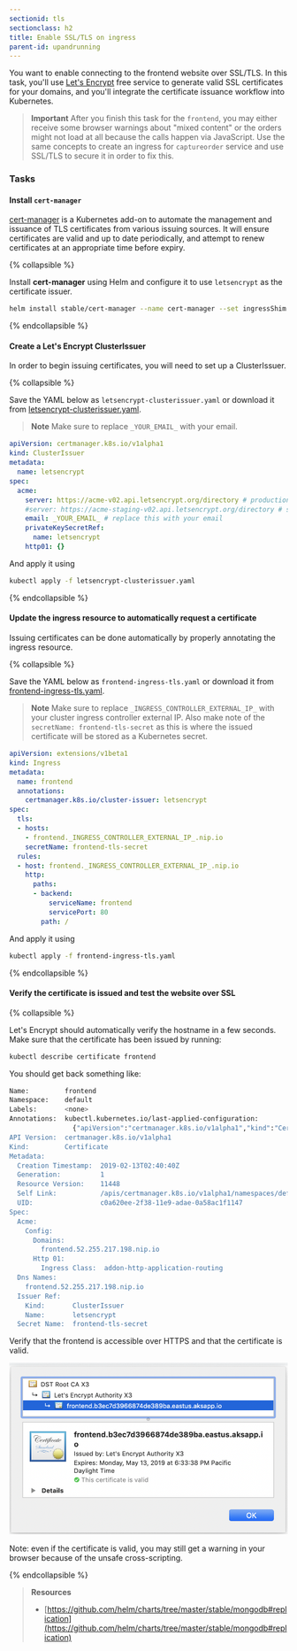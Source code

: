 ```yaml
---
sectionid: tls
sectionclass: h2
title: Enable SSL/TLS on ingress
parent-id: upandrunning
---
```


You want to enable connecting to the frontend website over SSL/TLS. In this task, you'll use [Let's Encrypt](https://letsencrypt.org/) free service to generate valid SSL certificates for your domains, and you'll integrate the certificate issuance workflow into Kubernetes.

> **Important** After you finish this task for the `frontend`, you may either receive some browser warnings about "mixed content" or the orders might not load at all because the calls happen via JavaScript. Use the same concepts to create an ingress for `captureorder` service and use SSL/TLS to secure it in order to fix this.

### Tasks

#### Install `cert-manager`

[cert-manager](https://github.com/jetstack/cert-manager) is a Kubernetes add-on to automate the management and issuance of TLS certificates from various issuing sources. It will ensure certificates are valid and up to date periodically, and attempt to renew certificates at an appropriate time before expiry.

{% collapsible %}

Install **cert-manager** using Helm and configure it to use `letsencrypt` as the certificate issuer.

```sh
helm install stable/cert-manager --name cert-manager --set ingressShim.defaultIssuerName=letsencrypt --set ingressShim.defaultIssuerKind=ClusterIssuer --version v0.5.2
```

{% endcollapsible %}

#### Create a Let's Encrypt ClusterIssuer

In order to begin issuing certificates, you will need to set up a ClusterIssuer.

{% collapsible %}

Save the YAML below as `letsencrypt-clusterissuer.yaml` or download it from [letsencrypt-clusterissuer.yaml](yaml-solutions/advanced/letsencrypt-clusterissuer.yaml).

> **Note** Make sure to replace `_YOUR_EMAIL_` with your email.

```yaml
apiVersion: certmanager.k8s.io/v1alpha1
kind: ClusterIssuer
metadata:
  name: letsencrypt
spec:
  acme:
    server: https://acme-v02.api.letsencrypt.org/directory # production
    #server: https://acme-staging-v02.api.letsencrypt.org/directory # staging
    email: _YOUR_EMAIL_ # replace this with your email
    privateKeySecretRef:
      name: letsencrypt
    http01: {}
```

And apply it using

```sh
kubectl apply -f letsencrypt-clusterissuer.yaml
```

{% endcollapsible %}

#### Update the ingress resource to automatically request a certificate

Issuing certificates can be done automatically by properly annotating the ingress resource.

{% collapsible %}

Save the YAML below as `frontend-ingress-tls.yaml` or download it from [frontend-ingress-tls.yaml](yaml-solutions/advanced/frontend-ingress-tls.yaml).

> **Note** Make sure to replace `_INGRESS_CONTROLLER_EXTERNAL_IP_` with your cluster ingress controller external IP. Also make note of the `secretName: frontend-tls-secret` as this is where the issued certificate will be stored as a Kubernetes secret.

```yaml
apiVersion: extensions/v1beta1
kind: Ingress
metadata:
  name: frontend
  annotations:
    certmanager.k8s.io/cluster-issuer: letsencrypt
spec:
  tls:
  - hosts:
    - frontend._INGRESS_CONTROLLER_EXTERNAL_IP_.nip.io
    secretName: frontend-tls-secret
  rules:
  - host: frontend._INGRESS_CONTROLLER_EXTERNAL_IP_.nip.io
    http:
      paths:
      - backend:
          serviceName: frontend
          servicePort: 80
        path: /
```

And apply it using

```sh
kubectl apply -f frontend-ingress-tls.yaml
```

{% endcollapsible %}


#### Verify the certificate is issued and test the website over SSL

{% collapsible %}

Let's Encrypt should automatically verify the hostname in a few seconds. Make sure that the certificate has been issued by running:

```sh
kubectl describe certificate frontend
```

You should get back something like:

```sh
Name:         frontend
Namespace:    default
Labels:       <none>
Annotations:  kubectl.kubernetes.io/last-applied-configuration:
                {"apiVersion":"certmanager.k8s.io/v1alpha1","kind":"Certificate","metadata":{"annotations":{},"name":"frontend","namespace":"default"},"sp...
API Version:  certmanager.k8s.io/v1alpha1
Kind:         Certificate
Metadata:
  Creation Timestamp:  2019-02-13T02:40:40Z
  Generation:          1
  Resource Version:    11448
  Self Link:           /apis/certmanager.k8s.io/v1alpha1/namespaces/default/certificates/frontend
  UID:                 c0a620ee-2f38-11e9-adae-0a58ac1f1147
Spec:
  Acme:
    Config:
      Domains:
        frontend.52.255.217.198.nip.io
      Http 01:
        Ingress Class:  addon-http-application-routing
  Dns Names:
    frontend.52.255.217.198.nip.io
  Issuer Ref:
    Kind:       ClusterIssuer
    Name:       letsencrypt
  Secret Name:  frontend-tls-secret
```

Verify that the frontend is accessible over HTTPS and that the certificate is valid.

![Let's Encrypt SSL certificate](media/ssl-certificate.png)

Note: even if the certificate is valid, you may still get a warning in your browser because of the unsafe cross-scripting.


{% endcollapsible %}

> **Resources**
> - [https://github.com/helm/charts/tree/master/stable/mongodb#replication](https://github.com/helm/charts/tree/master/stable/mongodb#replication)